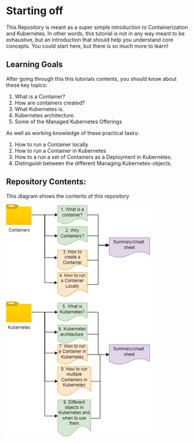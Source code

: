 # Starting off

This Repository is meant as a super simple introduction to Containerization and Kubernetes.
In other words, this tutorial is not in any way meant to be exhaustive, but an introduction that should help you understand core concepts. You could start here, but there is so much more to learn!

## Learning Goals

After going through this this tutorials contents, you should know about these key topics:

1. What is a Container?
2. How are containers created?
3. What Kubernetes is.
4. Kubernetes architecture.
5. Some of the Managed Kubernetes Offerings

As well as working knowledge of these practical tasks:

1. How to run a Container locally
2. How to run a Container in Kubernetes
3. How to a run a set of Containers as a Deployment in Kubernetes.
4. Distinguish between the different Managing Kubernetes-objects.

## Repository Contents:

This diagram shows the contents of this repository

![Contents](../.attachments/contents.png)

